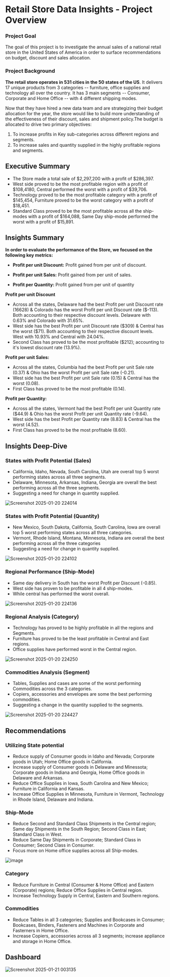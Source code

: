 # Retail Store Data Insights - Project Overview
### Project Goal ###
The goal of this project is to investigate the annual sales of a national retail store in the United States of America in order to surface recommendations on budget, discount and sales allocation.
### Project Background ###
**The retail store operates in 531 cities in the 50 states of the US**. It delivers 17 unique products from 3 categories -- furniture, office supplies and technology all over the country. It has 3 main segments -- Consumer, Corporate and Home Office -- with 4 different shipping modes. 

Now that they have hired a new data team and are strategizing their budget allocation for the year, the store would like to build more understanding of the effectiveness of their discount, sales and shipment policy.The budget is allocated to drive two primary objectives: 
1) To increase profits in Key sub-categories across different regions and segments.
2) To increase sales and quantity supplied in the highly profitable regions and segments.

## Executive Summary ##
- The Store made a total sale of $2,297,200 with a profit of $286,397.
- West side proved to be the most profitable region with a profit of $108,4180, Central performed the worst with a profit of $39,706.
- Technology proved to be the most profitable category with a profit of $145,454, Furniture proved to be the worst category with a profit of $18,451.
- Standard Class proved to be the most profitable across all the ship-modes with a profit of $164,088, Same Day ship-mode performed the worst with a profit of $15,891.

## Insights Summary ##
**In order to evaluate the performance of the Store, we focused on the following key metrics:**

  - **Profit per unit Discount:** Profit gained from per unit of discount.
  
  - **Profit per unit Sales:** Profit gained from per unit of sales.
  
  - **Profit per Quantity:** Profit gained from per unit of quantity

 **Profit per unit Discount**
 - Across all the states, Delaware had the best Profit per unit Discount rate (16628) & Colorado has the worst Profit per unit Discount rate ($-113). Both accounting to their respective discount levels. Delaware with 0.63% and Colorado with 31.65%.
 - West side has the best Profit per unit Discount rate ($309) & Central has the worst ($71). Both accounting to their respective discount levels. West with 10.93% and Central with 24.04%.
- Second Class has proved to be the most profitable ($212); accounting to it's lowest discount rate (13.9%).

**Profit per unit Sales:**
- Across all the states, Columbia had the best Profit per unit Sale rate (0.37) & Ohio has the worst Profit per unit Sale rate (-0.21).
- West side has the best Profit per unit Sale rate (0.15) & Central has the worst (0.08).
- First Class has proved to be the most profitable (0.14).

**Profit per Quantity:**
- Across all the states, Vermont had the best Profit per unit Quantity rate ($44.9) & Ohio has the worst Profit per unit Quantity rate (-9.64).
- West side has the best Profit per Quantity rate (8.83) & Central has the worst (4.52).
- First Class has proved to be the most profitable (8.60).

## Insights Deep-Dive ##

### States with Profit Potential (Sales) ###
- California, Idaho, Nevada, South Carolina, Utah are overall top 5 worst performing states across all three segments.
- Delaware, Minnesota, Arkansas, Indiana, Georgia are overall the best performing across all the three segments.
- Suggesting a need for change in quantity supplied.
    
![Screenshot 2025-01-20 224014](https://github.com/user-attachments/assets/b57c1e2d-c3c9-4728-9f7a-07bdae063c4f)

### States with Profit Potential (Quantity) ###
- New Mexico, South Dakota, California, South Carolina, Iowa are overall top 5 worst performing states across all three categories.
- Vermont, Rhode Island, Montana, Minnesota, Indiana are overall the best performing across all the three categories
- Suggesting a need for change in quantity supplied.

![Screenshot 2025-01-20 224102](https://github.com/user-attachments/assets/095fbbc2-65a4-4206-91ea-8f6801ed7146)

### Regional Performance (Ship-Mode) ###
- Same day delivery in South has the worst Profit per Discount (-0.85).
- West side has proven to be profitable in all 4 ship-modes.
- While central has performed the worst overall.

![Screenshot 2025-01-20 224136](https://github.com/user-attachments/assets/134b9472-d24b-4e53-965f-aa8265ef2f62)

### Regional Analysis (Category) ###
- Technology has proved to be highly profitable in all the regions and Segments.
- Furniture has proved to be the least profitable in Central and East regions.
- Office supplies have performed worst in the Central region.
  
![Screenshot 2025-01-20 224250](https://github.com/user-attachments/assets/5102de1e-491d-40c2-b5a0-baf309bb5caf)
  
### Commodities Analysis (Segment) ###
- Tables, Supplies and cases are some of the worst performing Commodities across the 3 categories.
- Copiers, accessories and envelopes are some the best performing commodities.
- Suggesting a change in the quantity supplied to the segments.
  
![Screenshot 2025-01-20 224427](https://github.com/user-attachments/assets/298355fc-4b85-42d1-8a67-b59e619a7196)

## Recommendations ##

### Utilizing State potential ###
- Reduce supply of Consumer goods in Idaho and Nevada; Corporate goods in Utah; Home Office goods in California.
- Increase supply of Consumer goods in Delaware and Minessota; Corporate goods in Indiana and Georgia, Home Office goods in Delaware and Arkansas.
- Reduce Office Supplies in Iowa, South Carolina and New Mexico; Furniture in California and Kansas.
- Increase Office Supplies in Minnesota, Furniture in Vermont, Technology in Rhode Island, Delaware and Indiana. 

### Ship-Mode ###
- Reduce Second and Standard Class Shipments in the Central region; Same day Shipments in the South Region; Second Class in East; Standard Class in West.
- Reduce Same Day Shipments in Corporate; Standard Class in Consumer; Second Class in Consumer.
- Focus more on Home office supplies across all Ship-modes.

![image](https://github.com/user-attachments/assets/e3f61db8-33be-4906-804b-aa55e176baf8)

### Category ###
- Reduce Furniture in Central (Consumer & Home Office) and Eastern (Corporate) regions; Reduce Office Supplies in Central region.
- Increase Technology Supply in Central, Eastern and Southern regions.

### Commodities ###
- Reduce Tables in all 3 categories; Supplies and Bookcases in Consumer; Bookcases, Binders, Fasteners and Machines in Corporate and Fasterners in Home Office.
- Increase Copiers, accessories across all 3 segments; increase appliance and storage in Home Office.

## Dashboard ##

![Screenshot 2025-01-21 003135](https://github.com/user-attachments/assets/fff7132c-2c99-45b6-98a3-a7a26d396536)


